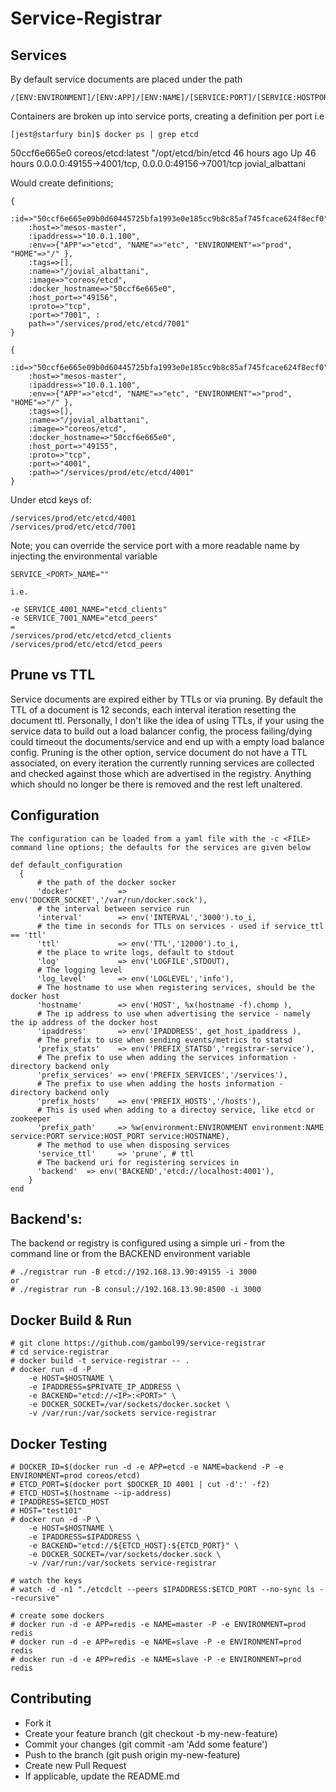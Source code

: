 Service-Registrar
=================

Services
-----------------

By default service documents are placed under the path

    /[ENV:ENVIRONMENT]/[ENV:APP]/[ENV:NAME]/[SERVICE:PORT]/[SERVICE:HOSTPORT]/[SERVICE:HOSTNAME]

Containers are broken up into service ports, creating a definition per port i.e

    [jest@starfury bin]$ docker ps | grep etcd
50ccf6e665e0        coreos/etcd:latest       "/opt/etcd/bin/etcd    46 hours ago        Up 46 hours         0.0.0.0:49155->4001/tcp, 0.0.0.0:49156->7001/tcp                                                                                                                                                                                           jovial_albattani

Would create definitions;

    {
        :id=>"50ccf6e665e09b0d60445725bfa1993e0e185cc9b8c85af745fcace624f8ecf0",
        :host=>"mesos-master",
        :ipaddress=>"10.0.1.100",
        :env=>{"APP"=>"etcd", "NAME"=>"etc", "ENVIRONMENT"=>"prod", "HOME"=>"/" },
        :tags=>[],
        :name=>"/jovial_albattani",
        :image=>"coreos/etcd",
        :docker_hostname=>"50ccf6e665e0",
        :host_port=>"49156",
        :proto=>"tcp",
        :port=>"7001", :
        path=>"/services/prod/etc/etcd/7001"
    }

    {
        :id=>"50ccf6e665e09b0d60445725bfa1993e0e185cc9b8c85af745fcace624f8ecf0",
        :host=>"mesos-master",
        :ipaddress=>"10.0.1.100",
        :env=>{"APP"=>"etcd", "NAME"=>"etc", "ENVIRONMENT"=>"prod", "HOME"=>"/" },
        :tags=>[],
        :name=>"/jovial_albattani",
        :image=>"coreos/etcd",
        :docker_hostname=>"50ccf6e665e0",
        :host_port=>"49155",
        :proto=>"tcp",
        :port=>"4001",
        :path=>"/services/prod/etc/etcd/4001"
    }

Under etcd keys of:

    /services/prod/etc/etcd/4001
    /services/prod/etc/etcd/7001

Note; you can override the service port with a more readable name by injecting the environmental variable

    SERVICE_<PORT>_NAME=""

    i.e.

    -e SERVICE_4001_NAME="etcd_clients"
    -e SERVICE_7001_NAME="etcd_peers"
    =
    /services/prod/etc/etcd/etcd_clients
    /services/prod/etc/etcd/etcd_peers

Prune vs TTL
-----------------

Service documents are expired either by TTLs or via pruning. By default the TTL of a document is 12 seconds, each interval iteration resetting the document ttl. Personally, I don't like the idea of using TTLs, if your using the service data to build out a load balancer config, the process failing/dying could timeout the documents/service and end up with a empty load balance config. Pruning is the other option, service document do not have a TTL associated, on every iteration the currently running services are collected and checked against those which are advertised in the registry. Anything which should no longer be there is removed and the rest left unaltered.

Configuration
-----------------

    The configuration can be loaded from a yaml file with the -c <FILE> command line options; the defaults for the services are given below

    def default_configuration
      {
          # the path of the docker socker
          'docker'          => env('DOCKER_SOCKET','/var/run/docker.sock'),
          # the interval between service run
          'interval'        => env('INTERVAL','3000').to_i,
          # the time in seconds for TTLs on services - used if service_ttl == 'ttl'
          'ttl'             => env('TTL','12000').to_i,
          # the place to write logs, default to stdout
          'log'             => env('LOGFILE',STDOUT),
          # The logging level
          'log_level'       => env('LOGLEVEL','info'),
          # The hostname to use when registering services, should be the docker host
          'hostname'        => env('HOST', %x(hostname -f).chomp ),
          # The ip address to use when advertising the service - namely the ip address of the docker host
          'ipaddress'       => env('IPADDRESS', get_host_ipaddress ),
          # The prefix to use when sending events/metrics to statsd
          'prefix_stats'    => env('PREFIX_STATSD','registrar-service'),
          # The prefix to use when adding the services information - directory backend only
          'prefix_services' => env('PREFIX_SERVICES','/services'),
          # The prefix to use when adding the hosts information - directory backend only
          'prefix_hosts'    => env('PREFIX_HOSTS','/hosts'),
          # This is used when adding to a directoy service, like etcd or zookeeper
          'prefix_path'     => %w(environment:ENVIRONMENT environment:NAME service:PORT service:HOST_PORT service:HOSTNAME),
          # The method to use when disposing services
          'service_ttl'     => 'prune', # ttl
          # The backend uri for registering services in
          'backend'  => env('BACKEND','etcd://localhost:4001'),
        }
    end

Backend's:
---------

The backend or registry is configured using a simple uri - from the command line or from the BACKEND environment variable

    # ./registrar run -B etcd://192.168.13.90:49155 -i 3000
    or
    # ./registrar run -B consul://192.168.13.90:8500 -i 3000

Docker Build & Run
------------------

    # git clone https://github.com/gambol99/service-registrar
    # cd service-registrar
    # docker build -t service-registrar -- .
    # docker run -d -P
        -e HOST=$HOSTNAME \
        -e IPADDRESS=$PRIVATE_IP_ADDRESS \
        -e BACKEND="etcd://<IP>:<PORT>" \
        -e DOCKER_SOCKET=/var/sockets/docker.socket \
        -v /var/run:/var/sockets service-registrar

Docker Testing
------------------

	# DOCKER_ID=$(docker run -d -e APP=etcd -e NAME=backend -P -e ENVIRONMENT=prod coreos/etcd)
	# ETCD_PORT=$(docker port $DOCKER_ID 4001 | cut -d':' -f2)
	# ETCD_HOST=$(hostname --ip-address)
	# IPADDRESS=$ETCD_HOST
	# HOST="test101"
	# docker run -d -P \
        -e HOST=$HOSTNAME \
        -e IPADDRESS=$IPADDRESS \
        -e BACKEND="etcd://${ETCD_HOST}:${ETCD_PORT}" \
        -e DOCKER_SOCKET=/var/sockets/docker.sock \
        -v /var/run:/var/sockets service-registrar

	# watch the keys
	# watch -d -n1 "./etcdclt --peers $IPADDRESS:$ETCD_PORT --no-sync ls --recursive"

	# create some dockers
	# docker run -d -e APP=redis -e NAME=master -P -e ENVIRONMENT=prod redis
	# docker run -d -e APP=redis -e NAME=slave -P -e ENVIRONMENT=prod redis
	# docker run -d -e APP=redis -e NAME=slave -P -e ENVIRONMENT=prod redis

Contributing
------------

 - Fork it
 - Create your feature branch (git checkout -b my-new-feature)
 - Commit your changes (git commit -am 'Add some feature')
 - Push to the branch (git push origin my-new-feature)
 - Create new Pull Request
 - If applicable, update the README.md
